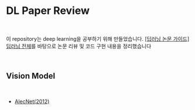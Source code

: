 # DL Paper Review

<br>

이 repository는 deep learning을 공부하기 위해 만들었습니다. 
[[딥러닝 논문 가이드]딥러닝 전체](https://ffighting.net/deep-learning-paper-review/deep-learning-paper-guide/deep-learning-paper-guide/)를 바탕으로 논문 리뷰 및 코드 구현 내용을 정리했습니다



<br>

## Vision Model

<br>

- [AlecNet(2012)](https://proceedings.neurips.cc/paper_files/paper/2012/file/c399862d3b9d6b76c8436e924a68c45b-Paper.pdf)
